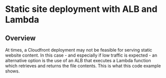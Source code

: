 # Static site deployment with ALB and Lambda

## Overview

At times, a Cloudfront deployment may not be feasible for serving
static website content. In this case - and especially if low traffic
is expected - an alternative option is the use of an ALB that
executes a Lambda function which retrieves and returns the file
contents. This is what this code example shows.
